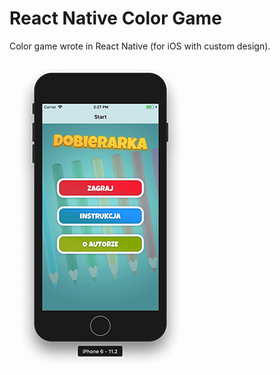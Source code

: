# React Native Color Game
Color game wrote in React Native (for iOS with custom design).

![alt text](https://github.com/komonski/react-native-colorGame/blob/master/game-screenshots/1.png)

